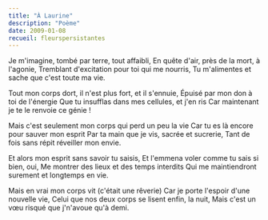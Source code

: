 ```yaml
---
title: "À Laurine"
description: "Poème"
date: 2009-01-08
recueil: fleurspersistantes
---
```


Je m'imagine, tombé par terre, tout affaibli,
En quête d'air, près de la mort, à l'agonie,
Tremblant d'excitation pour toi qui me nourris,
Tu m'alimentes et sache que c'est toute ma vie.

Tout mon corps dort, il n'est plus fort, et il s'ennuie,
Épuisé par mon don à toi de l'énergie
Que tu insufflas dans mes cellules, et j'en ris
Car maintenant je te le renvoie ce génie !

Mais c'est seulement mon corps qui perd un peu la vie
Car tu es là encore pour sauver mon esprit
Par ta main que je vis, sacrée et sucrerie,
Tant de fois sans répit réveiller mon envie.

Et alors mon esprit sans savoir tu saisis,
Et l'emmena voler comme tu sais si bien, oui,
Me montrer des lieux et des temps interdits
Qui me maintiendront surement et longtemps en vie.

Mais en vrai mon corps vit (c'était une rêverie)
Car je porte l'espoir d'une nouvelle vie,
Celui que nos deux corps se lisent enfin, la nuit,
Mais c'est un vœu risqué que j'n'avoue qu'à demi.
